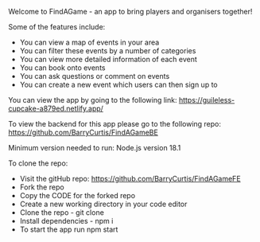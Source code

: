 Welcome to FindAGame - an app to bring players and organisers together!

Some of the features include:

- You can view a map of events in your area
- You can filter these events by a number of categories
- You can view more detailed information of each event
- You can book onto events
- You can ask questions or comment on events
- You can create a new event which users can then sign up to

You can view the app by going to the following link: https://guileless-cupcake-a879ed.netlify.app/

To view the backend for this app please go to the following repo: https://github.com/BarryCurtis/FindAGameBE

Minimum version needed to run: Node.js version 18.1

To clone the repo:

- Visit the gitHub repo: https://github.com/BarryCurtis/FindAGameFE
- Fork the repo
- Copy the CODE for the forked repo
- Create a new working directory in your code editor
- Clone the repo - git clone
- Install dependencies - npm i
- To start the app run npm start

